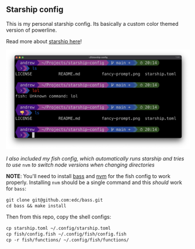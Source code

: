 ## Starship config

This is my personal starship config. Its basically a custom color themed version of powerline.

Read more about [starship here](https://starship.rs/)!

<img src="https://github.com/ASteinheiser/starship-config/blob/main/fancy-prompt.png?raw=true" height="auto" width="800px" >

_I also included my fish config, which automatically runs starship and tries to use_ `nvm` _to switch node versions when changing directories_

__NOTE__: You'll need to install [bass](https://github.com/edc/bass?tab=readme-ov-file#manually) and [nvm](https://github.com/nvm-sh/nvm?tab=readme-ov-file#installing-and-updating) for the fish config to work properly. Installing `nvm` should be a single command and this _should_ work for `bass`:
```
git clone git@github.com:edc/bass.git
cd bass && make install
```
Then from this repo, copy the shell configs:
```
cp starship.toml ~/.config/starship.toml
cp fish/config.fish ~/.config/fish/config.fish
cp -r fish/functions/ ~/.config/fish/functions/
```
